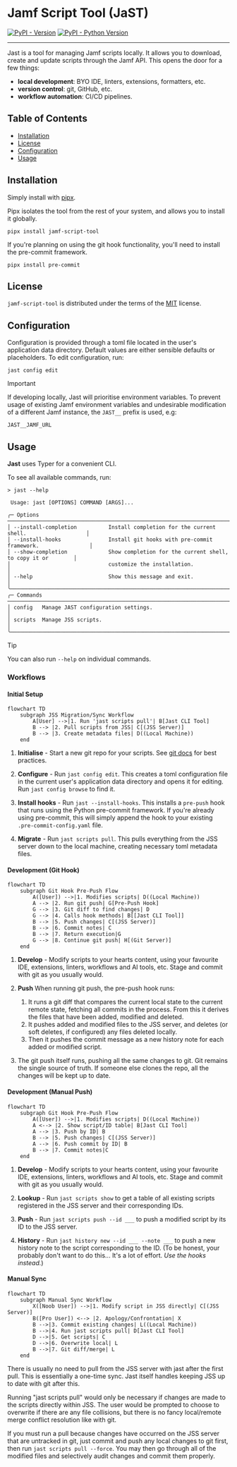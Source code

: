 # Jamf Script Tool (JaST)

[![PyPI - Version](https://img.shields.io/pypi/v/jamf-script-tool.svg)](https://pypi.org/project/jamf-script-tool)
[![PyPI - Python Version](https://img.shields.io/pypi/pyversions/jamf-script-tool.svg)](https://pypi.org/project/jamf-script-tool)

-----

Jast is a tool for managing Jamf scripts locally.
It allows you to download, create and update scripts through the Jamf API.
This opens the door for a few things:
- **local development**: BYO IDE, linters, extensions, formatters, etc.
- **version control**: git, GitHub, etc.
- **workflow automation**: CI/CD pipelines.

## Table of Contents

- [Installation](#installation)
- [License](#license)
- [Configuration](#configuration)
- [Usage](#usage)


## Installation
Simply install with [pipx](https://pypi.org/project/pipx/). 

Pipx isolates the tool from the rest of your system, and allows you to install it globally.

```console
pipx install jamf-script-tool
```

If you're planning on using the git hook functionality, you'll need to install the pre-commit framework.

```console
pipx install pre-commit
```

## License

`jamf-script-tool` is distributed under the terms of the [MIT](https://spdx.org/licenses/MIT.html) license.

## Configuration
Configuration is provided through a toml file located in the user's application data directory. Default values are either sensible defaults or placeholders. To edit configuration, run:

```console
jast config edit
```

> [!IMPORTANT]
>
> If developing locally, Jast will prioritise environment variables.
> To prevent usage of existing Jamf environment variables and undesirable modification of a different Jamf instance, the `JAST__` prefix is used, e.g:
> ```console
> JAST__JAMF_URL
> ```


## Usage

**Jast** uses Typer for a convenient CLI.

To see all available commands, run:

```console
> jast --help

 Usage: jast [OPTIONS] COMMAND [ARGS]...                                                   
                                                                                             
╭─ Options ─────────────────────────────────────────────────────────────────────────────────╮
│ --install-completion          Install completion for the current shell.                   │
│ --install-hooks               Install git hooks with pre-commit framework.                │
│ --show-completion             Show completion for the current shell, to copy it or        │
│                               customize the installation.                                 │
│ --help                        Show this message and exit.                                 │
╰───────────────────────────────────────────────────────────────────────────────────────────╯
╭─ Commands ────────────────────────────────────────────────────────────────────────────────╮
│ config   Manage JAST configuration settings.                                              │
│ scripts  Manage JSS scripts.                                                              │
╰───────────────────────────────────────────────────────────────────────────────────────────╯

```
> [!TIP]
> You can also run `--help` on individual commands.

### Workflows


#### Initial Setup
```mermaid
flowchart TD
    subgraph JSS Migration/Sync Workflow
        A[User] -->|1. Run 'jast scripts pull'| B[Jast CLI Tool]
        B --> |2. Pull scripts from JSS| C[(JSS Server)]
        B --> |3. Create metadata files| D((Local Machine))
    end
```

1. **Initialise** - Start a new git repo for your scripts. See [git docs](https://git-scm.com/book/en/v2/Git-Basics-Getting-a-Git-Repository) for best practices.

2. **Configure** - Run `jast config edit`. This creates a toml configuration file in the current user's application data directory and opens it for editing. Run `jast config browse` to find it.

3. **Install hooks** - Run `jast --install-hooks`. This installs a `pre-push` hook that runs using the Python pre-commit framework. If you're already using pre-commit, this will simply append the hook to your existing `.pre-commit-config.yaml` file.

3. **Migrate** - Run `jast scripts pull`. This pulls everything from the JSS server down to the local machine, creating necessary toml metadata files.

#### Development (Git Hook)

```mermaid
flowchart TD
    subgraph Git Hook Pre-Push Flow
        A([User]) -->|1. Modifies scripts| D((Local Machine))
        A --> |2. Run git push| G[Pre-Push Hook]
        G --> |3. Git diff to find changes| D
        G --> |4. Calls hook methods| B[[Jast CLI Tool]]
        B --> |5. Push changes| C[(JSS Server)]
        B --> |6. Commit notes| C
        B --> |7. Return execution|G
        G --> |8. Continue git push| H[(Git Server)]
    end
```

1. **Develop** - Modify scripts to your hearts content, using your favourite IDE, extensions, linters, workflows and AI tools, etc. Stage and commit with git as you usually would. 

2. **Push** When running git push, the pre-push hook runs: 

    1. It runs a git diff that compares the current local state to the current remote state, fetching all commits in the process. From this it derives the files that have been added, modified and deleted. 
    2. It pushes added and modified files to the JSS server, and deletes (or soft deletes, if configured) any files deleted locally. 
    3. Then it pushes the commit message as a new history note for each added or modified script.

3. The git push itself runs, pushing all the same changes to git. Git remains the single source of truth. If someone else clones the repo, all the changes will be kept up to date.

#### Development (Manual Push)
```mermaid
flowchart TD
    subgraph Git Hook Pre-Push Flow
        A([User]) -->|1. Modifies scripts| D((Local Machine))
        A <--> |2. Show script/ID table| B[Jast CLI Tool]
        A --> |3. Push by ID| B
        B --> |5. Push changes| C[(JSS Server)]
        A --> |6. Push commit by ID| B
        B --> |7. Commit notes|C
    end
```

1. **Develop** - Modify scripts to your hearts content, using your favourite IDE, extensions, linters, workflows and AI tools, etc. Stage and commit with git as you usually would.

2. **Lookup** - Run `jast scripts show` to get a table of all existing scripts registered in the JSS server and their corresponding IDs.

2. **Push** - Run `jast scripts push --id ___` to push a modified script by its ID to the JSS server.

3. **History** - Run `jast history new --id ___ --note ___` to push a new history note to the script corresponding to the ID. (To be honest, your probably don't want to do this... It's a lot of effort. *Use the hooks instead.*)

#### Manual Sync

```mermaid
flowchart TD
    subgraph Manual Sync Workflow
        X([Noob User]) -->|1. Modify script in JSS directly| C[(JSS Server)]
        B([Pro User]) <--> |2. Apology/Confrontation| X
        B -->|3. Commit existing changes| L((Local Machine))
        B -->|4. Run jast scripts pull| D[Jast CLI Tool]
        D -->|5. Get scripts| C
        D -->|6. Overwrite local| L
        B -->|7. Git diff/merge| L
    end
```

There is usually no need to pull from the JSS server with jast after the first pull. This is essentially a one-time sync. Jast itself handles keeping JSS up to date with git after this. 

Running "jast scripts pull" would only be necessary if changes are made to the scripts directly within JSS. The user would be prompted to choose to overwrite if there are any file collisions, but there is no fancy local/remote merge conflict resolution like with git.

If you must run a pull because changes have occurred on the JSS server that are untracked in git, just commit and push any local changes to git first, then run `jast scripts pull --force`. You may then go through all of the modified files and selectively audit changes and commit them properly.

